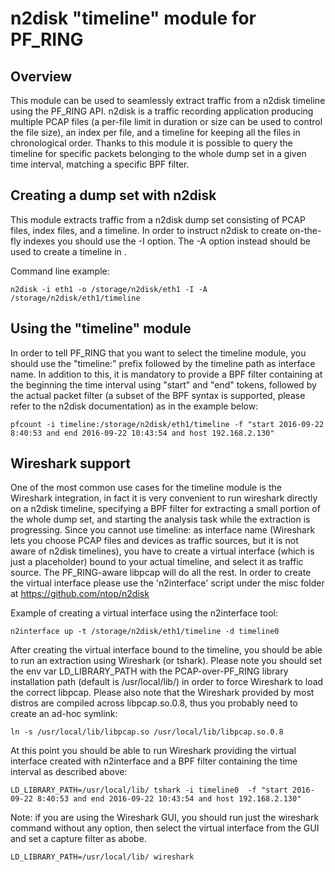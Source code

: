 # n2disk "timeline" module for PF_RING

## Overview
This module can be used to seamlessly extract traffic from a n2disk timeline using the PF_RING API.
n2disk is a traffic recording application producing multiple PCAP files (a per-file limit in duration 
or size can be used to control the file size), an index per file, and a timeline for keeping all the 
files in chronological order. Thanks to this module it is possible to query the timeline for specific
packets belonging to the whole dump set in a given time interval, matching a specific BPF filter.

## Creating a dump set with n2disk
This module extracts traffic from a n2disk dump set consisting of PCAP files, index files, and a timeline.
In order to instruct n2disk to create on-the-fly indexes you should use the -I option. The -A <path> option
instead should be used to create a timeline in <path>.

Command line example:

```
n2disk -i eth1 -o /storage/n2disk/eth1 -I -A /storage/n2disk/eth1/timeline
```

## Using the "timeline" module
In order to tell PF_RING that you want to select the timeline module, you should use the "timeline:" prefix 
followed by the timeline path as interface name. In addition to this, it is mandatory to provide a BPF filter
containing at the beginning the time interval using "start" and "end" tokens, followed by the actual packet 
filter (a subset of the BPF syntax is supported, please refer to the n2disk documentation) as in the example
below:

```
pfcount -i timeline:/storage/n2disk/eth1/timeline -f "start 2016-09-22 8:40:53 and end 2016-09-22 10:43:54 and host 192.168.2.130"
```

## Wireshark support
One of the most common use cases for the timeline module is the Wireshark integration, in fact it is very 
convenient to run wireshark directly on a n2disk timeline, specifying a BPF filter for extracting a small
portion of the whole dump set, and starting the analysis task while the extraction is progressing.
Since you cannot use timeline:<path> as interface name (Wireshark lets you choose PCAP files and devices 
as traffic sources, but it is not aware of n2disk timelines), you have to create a virtual interface 
(which is just a placeholder) bound to your actual timeline, and select it as traffic source. The 
PF_RING-aware libpcap will do all the rest. In order to create the virtual interface please use the 
'n2interface' script under the misc folder at https://github.com/ntop/n2disk

Example of creating a virtual interface using the n2interface tool:

``` 
n2interface up -t /storage/n2disk/eth1/timeline -d timeline0
``` 

After creating the virtual interface bound to the timeline, you should be able to run an extraction using 
Wireshark (or tshark).
Please note you should set the env var LD_LIBRARY_PATH with the PCAP-over-PF_RING library installation path 
(default is /usr/local/lib/) in order to force Wireshark to load the correct libpcap. Please also note that
the Wireshark provided by most distros are compiled across libpcap.so.0.8, thus you probably need to create
an ad-hoc symlink:

```
ln -s /usr/local/lib/libpcap.so /usr/local/lib/libpcap.so.0.8 
``` 

At this point you should be able to run Wireshark providing the virtual interface created with n2interface
and a BPF filter containing the time interval as described above:

```
LD_LIBRARY_PATH=/usr/local/lib/ tshark -i timeline0  -f "start 2016-09-22 8:40:53 and end 2016-09-22 10:43:54 and host 192.168.2.130"
```

Note: if you are using the Wireshark GUI, you should run just the wireshark command without any option, then
select the virtual interface from the GUI and set a capture filter as abobe.

```
LD_LIBRARY_PATH=/usr/local/lib/ wireshark
```

